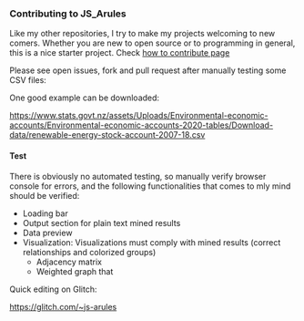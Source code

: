 
### Contributing to JS_Arules

Like my other repositories, I try to make my projects welcoming to new comers. Whether you are new to open source or to programming in general, this is a nice starter project.
Check [how to contribute page](https://opensource.guide/how-to-contribute/)

Please see open issues, fork and pull request after manually testing some CSV files:

One good example can be downloaded:

https://www.stats.govt.nz/assets/Uploads/Environmental-economic-accounts/Environmental-economic-accounts-2020-tables/Download-data/renewable-energy-stock-account-2007-18.csv

#### Test

There is obviously no automated testing, so manually verify browser console for errors, and the following functionalities that comes to mly mind should be verified:

- Loading bar
- Output section for plain text mined results
- Data preview
- Visualization:
  Visualizations must comply with mined results (correct relationships and colorized groups)
  - Adjacency matrix
  - Weighted graph that

Quick editing on Glitch:

https://glitch.com/~js-arules
